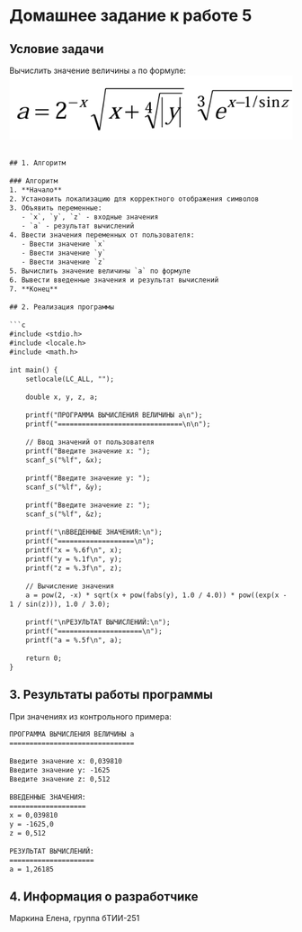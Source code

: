 # Домашнее задание к работе 5

## Условие задачи
Вычислить значение величины `a` по формуле:
![Формула](lab5_formula.png) 
```

## 1. Алгоритм

### Алгоритм
1. **Начало**
2. Установить локализацию для корректного отображения символов
3. Объявить переменные:
   - `x`, `y`, `z` - входные значения
   - `a` - результат вычислений
4. Ввести значения переменных от пользователя:
   - Ввести значение `x`
   - Ввести значение `y`
   - Ввести значение `z`
5. Вычислить значение величины `a` по формуле
6. Вывести введенные значения и результат вычислений
7. **Конец**

## 2. Реализация программы

```c
#include <stdio.h>
#include <locale.h>
#include <math.h>

int main() {
    setlocale(LC_ALL, "");

    double x, y, z, a;

    printf("ПРОГРАММА ВЫЧИСЛЕНИЯ ВЕЛИЧИНЫ a\n");
    printf("===============================\n\n");

    // Ввод значений от пользователя
    printf("Введите значение x: ");
    scanf_s("%lf", &x);

    printf("Введите значение y: ");
    scanf_s("%lf", &y);

    printf("Введите значение z: ");
    scanf_s("%lf", &z);

    printf("\nВВЕДЕННЫЕ ЗНАЧЕНИЯ:\n");
    printf("===================\n");
    printf("x = %.6f\n", x);
    printf("y = %.1f\n", y);
    printf("z = %.3f\n", z);

    // Вычисление значения
    a = pow(2, -x) * sqrt(x + pow(fabs(y), 1.0 / 4.0)) * pow((exp(x - 1 / sin(z))), 1.0 / 3.0);

    printf("\nРЕЗУЛЬТАТ ВЫЧИСЛЕНИЙ:\n");
    printf("=====================\n");
    printf("a = %.5f\n", a);

    return 0;
}
```

## 3. Результаты работы программы

При значениях из контрольного примера:
```
ПРОГРАММА ВЫЧИСЛЕНИЯ ВЕЛИЧИНЫ a
===============================

Введите значение x: 0,039810
Введите значение y: -1625
Введите значение z: 0,512

ВВЕДЕННЫЕ ЗНАЧЕНИЯ:
===================
x = 0,039810
y = -1625,0
z = 0,512

РЕЗУЛЬТАТ ВЫЧИСЛЕНИЙ:
=====================
a = 1,26185
```

## 4. Информация о разработчике

Маркина Елена, группа бТИИ-251
